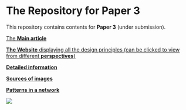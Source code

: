 # The Repository for Paper 3 


This repository contains contents for **Paper 3** (under submission).

[The **Main article**](https://github.com/1309928130/Paper3_SupplementaryMaterials/blob/main/Main%20Article.pdf)

[**The Website** displaying all the design principles (can be clicked to view from different **perspectives**)](http://c1309928130.pythonanywhere.com/?dimension=All)

[**Detailed information**](https://github.com/1309928130/Paper3_SupplementaryMaterials/blob/main/Supplementary%20Materials%20-%20Detailed%20Information.pdf)

[**Sources of images**](https://github.com/1309928130/Paper3_SupplementaryMaterials/blob/main/Supplementary%20Material%202%20-%20Sources%20of%20Figures.md)

[**Patterns in a network**](https://github.com/1309928130/Paper3_SupplementaryMaterials/blob/main/Supplementary%20Material%202%20-%20Sources%20of%20Figures.md)

[![](https://github.com/1309928130/Paper3_SupplementaryMaterials/blob/main/Websnap1.png)](http://c1309928130.pythonanywhere.com/?dimension=All)


